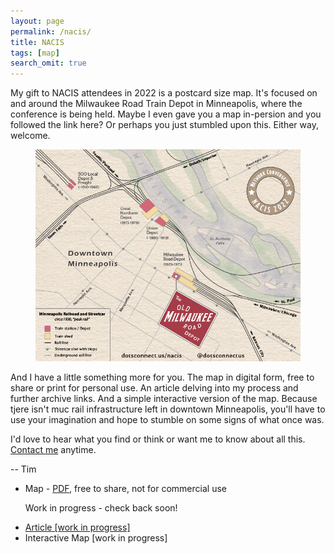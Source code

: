 ```yaml
---
layout: page
permalink: /nacis/
title: NACIS
tags: [map]
search_omit: true
---
```


<p>My gift to NACIS attendees in 2022 is a postcard size map.  It's focused on and around the Milwaukee Road Train Depot in Minneapolis, where the conference is being held.  Maybe I even gave you a map in-persion and you followed the link here?  Or perhaps you just stumbled upon this.  Either way, welcome.
</p>

<figure class="half">
    <a href="/files/NacisDepot.png"><img src="/files/NacisDepot.png"></a>
    <figcaption></figcaption>
</figure>

<p>And I have a little something more for you.  The map in digital form, free to share or print for personal use.  An article delving into my process and further archive links.  And a simple interactive version of the map.  Because tjere isn't muc rail infrastructure left in downtown Minneapolis, you'll have to use your imagination and hope to stumble on some signs of what once was.

I'd love to hear what you find or think or want me to know about all this.  <a href='/'>Contact me</a> anytime.

<p>-- Tim</p>

<ul>
<li>Map - <a href='/files/NacisDepot.pdf'>PDF</a>, free to share, not for commercial use</li>
<p>Work in progress - check back soon!</p>
<li><a href='/articles/milwaukeeroad/'>Article [work in progress]</a></li>
<li>Interactive Map [work in progress] </a></li>
</ul>
